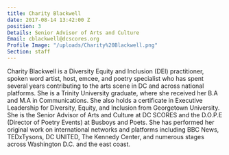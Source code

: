 ```yaml
---
title: Charity Blackwell
date: 2017-08-14 13:42:00 Z
position: 3
Details: Senior Advisor of Arts and Culture
Email: cblackwell@dcscores.org
Profile Image: "/uploads/Charity%20Blackwell.png"
Section: staff
---
```


Charity Blackwell is a Diversity Equity and Inclusion (DEI) practitioner, spoken word artist, host, emcee, and poetry specialist who has spent several years contributing to the arts scene in DC and across national platforms. She is a Trinity University graduate, where she received her B.A and M.A in Communications. She also holds a certificate in Executive Leadership for Diversity, Equity, and Inclusion from Georgetown University. She is the Senior Advisor of Arts and Culture at DC SCORES and the D.O.P.E (Director of Poetry Events) at Busboys and Poets. She has performed her original work on international networks and platforms including BBC News, TEDxTysons, DC UNITED, The Kennedy Center, and numerous stages across Washington D.C. and the east coast.